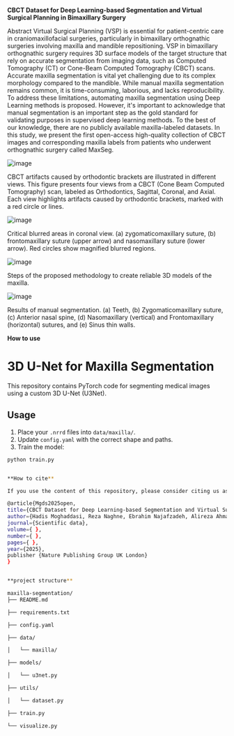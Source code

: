 **CBCT Dataset for Deep Learning-based Segmentation and Virtual Surgical Planning in Bimaxillary Surgery**

Abstract
Virtual Surgical Planning (VSP) is essential for patient-centric care in craniomaxillofacial surgeries, particularly in bimaxillary orthognathic surgeries involving maxilla and mandible repositioning. VSP in bimaxillary orthognathic surgery requires 3D surface models of the target structure that rely on accurate segmentation from imaging data, such as Computed Tomography (CT) or Cone-Beam Computed Tomography (CBCT) scans. Accurate maxilla segmentation is vital yet challenging due to its complex morphology compared to the mandible. While manual maxilla segmentation remains common, it is time-consuming, laborious, and lacks reproducibility. To address these limitations, automating maxilla segmentation using Deep Learning methods is proposed. However, it's important to acknowledge that manual segmentation is an important step as the gold standard for validating purposes in supervised deep learning methods. To the best of our knowledge, there are no publicly available maxilla-labeled datasets. In this study, we present the first open-access high-quality collection of CBCT images and corresponding maxilla labels from patients who underwent orthognathic surgery called MaxSeg.

![image](https://github.com/user-attachments/assets/33a644f5-9c89-4e65-bec2-6c1f246a557f)

CBCT artifacts caused by orthodontic brackets are illustrated in different views. This figure presents four views from a CBCT (Cone Beam Computed Tomography) scan, labeled as Orthodontics, Sagittal, Coronal, and Axial. Each view highlights artifacts caused by orthodontic brackets, marked with a red circle or lines. 

![image](https://github.com/user-attachments/assets/3d0c4655-2700-4a09-97eb-a484615fa430)

Critical blurred areas in coronal view. (a) zygomaticomaxillary suture, (b) frontomaxillary suture (upper arrow) and nasomaxillary suture (lower arrow). Red circles show magnified blurred regions.

![image](https://github.com/user-attachments/assets/c87c5035-5d9a-408b-b7ff-f80233a1f7e3)

Steps of the proposed methodology to create reliable 3D models of the maxilla.

![image](https://github.com/user-attachments/assets/170a24b0-b368-457b-bf8e-28c2adb724c2)

Results of manual segmentation. (a) Teeth, (b) Zygomaticomaxillary suture, (c) Anterior nasal spine, (d) Nasomaxillary (vertical) and Frontomaxillary (horizontal) sutures, and (e) Sinus thin walls.

**How to use**

# 3D U-Net for Maxilla Segmentation
This repository contains PyTorch code for segmenting medical images using a custom 3D U-Net (U3Net).
## Usage
1. Place your `.nrrd` files into `data/maxilla/`.
2. Update `config.yaml` with the correct shape and paths.
3. Train the model:
```bash
python train.py


**How to cite**

If you use the content of this repository, please consider citing us as below,

@article{Mgds2025open,
title={CBCT Dataset for Deep Learning-based Segmentation and Virtual Surgical Planning in Bimaxillary Surgery},
author={Hadis Moghaddasi, Reza Naghne, Ebrahim Najafzadeh, Alireza Ahmadian, Parastoo Farnia, Alireza parhiz},
journal={Scientific data},
volume={ },
number={ },
pages={ },
year={2025},
publisher {Nature Publishing Group UK London}
}


**project structure**

maxilla-segmentation/
├── README.md

├── requirements.txt

├── config.yaml

├── data/

│   └── maxilla/

├── models/

│   └── u3net.py

├── utils/

│   └── dataset.py

├── train.py

└── visualize.py

